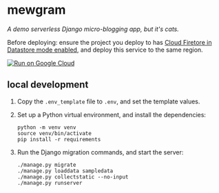 # mewgram

*A demo serverless Django micro-blogging app, but it's cats.*

Before deploying: ensure the project you deploy to has [Cloud Firetore in Datastore mode enabled](https://console.cloud.google.com/datastore/setup), and deploy this service to the same region. 

[![Run on Google Cloud](https://deploy.cloud.run/button.svg)](https://deploy.cloud.run)

## local development

1. Copy the `.env_template` file to `.env`, and set the template values. 

1. Set up a Python virtual environment, and install the dependencies: 

    ```
    python -m venv venv
    source venv/bin/activate
    pip install -r requirements
    ```

1. Run the Django migration commands, and start the server: 

    ```
    ./manage.py migrate
    ./manage.py loaddata sampledata
    ./manage.py collectstatic --no-input
    ./manage.py runserver
    ```
